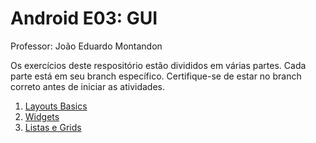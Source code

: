 # Android E03: GUI

Professor: João Eduardo Montandon

Os exercícios deste respositório estão divididos em várias partes. Cada parte está em seu branch específico. Certifique-se de estar no branch correto antes de iniciar as atividades.

1. [Layouts Basics](https://github.com/COLTEC-TP/Android-E03-GUI/tree/layouts)
2. [Widgets](https://github.com/COLTEC-TP/Android-E03-GUI/tree/widgets)
3. [Listas e Grids](https://github.com/COLTEC-TP/Android-E03-GUI/tree/adapters)